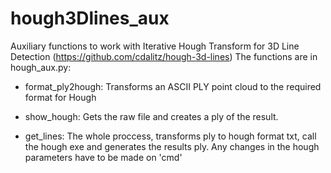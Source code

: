 # hough3Dlines_aux

Auxiliary functions to work with Iterative Hough Transform for 3D Line Detection (https://github.com/cdalitz/hough-3d-lines)
The functions are in hough_aux.py:
- format_ply2hough: Transforms an ASCII PLY point cloud to the required format for Hough 
- show_hough: Gets the raw file and creates a ply of the result. 

- get_lines: The whole proccess, transforms ply to hough format txt, call the hough exe and generates the results ply.
 Any changes in the hough parameters have to be made on 'cmd'
